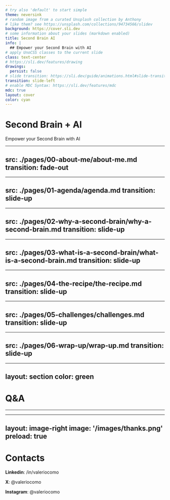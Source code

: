 ```yaml
---
# try also 'default' to start simple
theme: neversink
# random image from a curated Unsplash collection by Anthony
# like them? see https://unsplash.com/collections/94734566/slidev
background: https://cover.sli.dev
# some information about your slides (markdown enabled)
title: Second Brain AI
info: |
  ## Empower your Second Brain with AI
# apply UnoCSS classes to the current slide
class: text-center
# https://sli.dev/features/drawing
drawings:
  persist: false
# slide transition: https://sli.dev/guide/animations.html#slide-transitions
transition: slide-left
# enable MDC Syntax: https://sli.dev/features/mdc
mdc: true
layout: cover
color: cyan
---
```


# Second Brain + AI

Empower your Second Brain with AI


<!--
The last comment block of each slide will be treated as slide notes. It will be visible and editable in Presenter Mode along with the slide. [Read more in the docs](https://sli.dev/guide/syntax.html#notes)
-->
---
src: ./pages/00-about-me/about-me.md
transition: fade-out
---

---
src: ./pages/01-agenda/agenda.md
transition: slide-up
---

---
src: ./pages/02-why-a-second-brain/why-a-second-brain.md
transition: slide-up
---

---
src: ./pages/03-what-is-a-second-brain/what-is-a-second-brain.md
transition: slide-up
---

---
src: ./pages/04-the-recipe/the-recipe.md
transition: slide-up
---

---
src: ./pages/05-challenges/challenges.md
transition: slide-up
---

---
src: ./pages/06-wrap-up/wrap-up.md
transition: slide-up
---

---
layout: section
color: green
---

# Q&A

<hr>

---
layout: image-right
image: '/images/thanks.png'
preload: true
---

<div class="h-full section">
<h1>Contacts</h1>
<p><b>Linkedin</b>: /in/valeriocomo</p>
<p><b>X</b>: @valeriocomo</p>
<p><b>Instagram</b>: @valeriocomo</p>
<Email v="valeriocomo@gmail.com" />
</div>